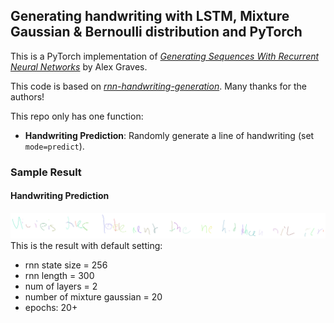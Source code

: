 ## Generating handwriting with LSTM, Mixture Gaussian & Bernoulli distribution and PyTorch 

This is a PyTorch implementation of *[Generating Sequences With Recurrent Neural Networks](https://arxiv.org/abs/1308.0850)* by Alex Graves.

This code is based on *[rnn-handwriting-generation](https://github.com/snowkylin/rnn-handwriting-generation)*. Many thanks for the authors!

This repo only has one function:

* **Handwriting Prediction**: Randomly generate a line of handwriting (set `mode=predict`). 

### Sample Result

#### Handwriting Prediction

![sample.normal.svg](./sample.normal.svg)
This is the result with default setting:
* rnn state size = 256
* rnn length = 300
* num of layers = 2
* number of mixture gaussian = 20
* epochs: 20+
